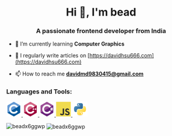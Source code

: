 <h1 align="center">Hi 👋, I'm bead</h1>
<h3 align="center">A passionate frontend developer from India</h3>

- 🌱 I’m currently learning **Computer Graphics**

- 📝 I regularly write articles on [https://davidhsu666.com](https://davidhsu666.com)

- 📫 How to reach me **davidmd9830415@gmail.com**


<h3 align="left">Languages and Tools:</h3>
<p align="left"> <a href="https://www.cprogramming.com/" target="_blank"> <img src="https://raw.githubusercontent.com/devicons/devicon/master/icons/c/c-original.svg" alt="c" width="40" height="40"/> </a> <a href="https://www.w3schools.com/cpp/" target="_blank"> <img src="https://raw.githubusercontent.com/devicons/devicon/master/icons/cplusplus/cplusplus-original.svg" alt="cplusplus" width="40" height="40"/> </a> <a href="https://www.w3schools.com/cs/" target="_blank"> <img src="https://raw.githubusercontent.com/devicons/devicon/master/icons/csharp/csharp-original.svg" alt="csharp" width="40" height="40"/> </a> <a href="https://developer.mozilla.org/en-US/docs/Web/JavaScript" target="_blank"> <img src="https://raw.githubusercontent.com/devicons/devicon/master/icons/javascript/javascript-original.svg" alt="javascript" width="40" height="40"/> </a> <a href="https://www.python.org" target="_blank"> <img src="https://raw.githubusercontent.com/devicons/devicon/master/icons/python/python-original.svg" alt="python" width="40" height="40"/> </a> </p>

<p><img align="left" src="https://github-readme-stats.vercel.app/api/top-langs?username=beadx6ggwp&show_icons=true&locale=en&layout=compact" alt="beadx6ggwp" /></p>

<p>&nbsp;<img align="center" src="https://github-readme-stats.vercel.app/api?username=beadx6ggwp&show_icons=true&locale=en" alt="beadx6ggwp" /></p>
